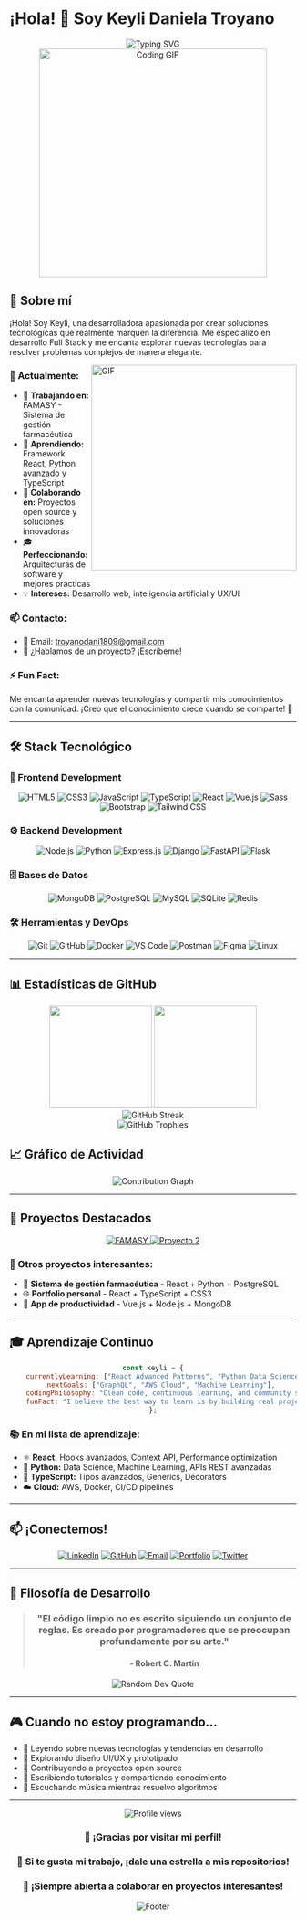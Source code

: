 # ¡Hola! 👋 Soy Keyli Daniela Troyano

<div align="center">
  <img src="https://readme-typing-svg.herokuapp.com?font=Fira+Code&pause=1000&color=FF6B6B&center=true&vCenter=true&width=500&lines=Desarrolladora+Full+Stack+💻;Especialista+en+React+y+Python+🚀;Creando+soluciones+innovadoras+✨;Siempre+aprendiendo+algo+nuevo+📚" alt="Typing SVG" />
</div>

<div align="center">
  <img src="https://media.giphy.com/media/L1R1tvI9svkIWwpVYr/giphy.gif" width="400" alt="Coding GIF"/>
</div>

## 🚀 Sobre mí

¡Hola! Soy Keyli, una desarrolladora apasionada por crear soluciones tecnológicas que realmente marquen la diferencia. Me especializo en desarrollo Full Stack y me encanta explorar nuevas tecnologías para resolver problemas complejos de manera elegante.

<img align="right" alt="GIF" src="https://raw.githubusercontent.com/rahul-jha98/rahul-jha98/main/techstack.gif" width="360px"/>

### 🎯 Actualmente:
- 🔭 **Trabajando en:** FAMASY - Sistema de gestión farmacéutica
- 🌱 **Aprendiendo:** Framework React, Python avanzado y TypeScript
- 👯 **Colaborando en:** Proyectos open source y soluciones innovadoras
- 🎓 **Perfeccionando:** Arquitecturas de software y mejores prácticas
- 💡 **Intereses:** Desarrollo web, inteligencia artificial y UX/UI

### 📫 **Contacto:**
- 📧 Email: troyanodani1809@gmail.com
- 💼 ¿Hablamos de un proyecto? ¡Escríbeme!

### ⚡ **Fun Fact:**
Me encanta aprender nuevas tecnologías y compartir mis conocimientos con la comunidad. ¡Creo que el conocimiento crece cuando se comparte! 🌟

---

## 🛠️ Stack Tecnológico

### 🎨 Frontend Development
<div align="center">

![HTML5](https://img.shields.io/badge/HTML5-E34F26?style=for-the-badge&logo=html5&logoColor=white)
![CSS3](https://img.shields.io/badge/CSS3-1572B6?style=for-the-badge&logo=css3&logoColor=white)
![JavaScript](https://img.shields.io/badge/JavaScript-F7DF1E?style=for-the-badge&logo=javascript&logoColor=black)
![TypeScript](https://img.shields.io/badge/TypeScript-007ACC?style=for-the-badge&logo=typescript&logoColor=white)
![React](https://img.shields.io/badge/React-20232A?style=for-the-badge&logo=react&logoColor=61DAFB)
![Vue.js](https://img.shields.io/badge/Vue.js-35495E?style=for-the-badge&logo=vue.js&logoColor=4FC08D)
![Sass](https://img.shields.io/badge/Sass-CC6699?style=for-the-badge&logo=sass&logoColor=white)
![Bootstrap](https://img.shields.io/badge/Bootstrap-563D7C?style=for-the-badge&logo=bootstrap&logoColor=white)
![Tailwind CSS](https://img.shields.io/badge/Tailwind_CSS-38B2AC?style=for-the-badge&logo=tailwind-css&logoColor=white)

</div>

### ⚙️ Backend Development
<div align="center">

![Node.js](https://img.shields.io/badge/Node.js-43853D?style=for-the-badge&logo=node.js&logoColor=white)
![Python](https://img.shields.io/badge/Python-3776AB?style=for-the-badge&logo=python&logoColor=white)
![Express.js](https://img.shields.io/badge/Express.js-404D59?style=for-the-badge&logo=express&logoColor=white)
![Django](https://img.shields.io/badge/Django-092E20?style=for-the-badge&logo=django&logoColor=white)
![FastAPI](https://img.shields.io/badge/FastAPI-005571?style=for-the-badge&logo=fastapi)
![Flask](https://img.shields.io/badge/Flask-000000?style=for-the-badge&logo=flask&logoColor=white)

</div>

### 🗄️ Bases de Datos
<div align="center">

![MongoDB](https://img.shields.io/badge/MongoDB-4EA94B?style=for-the-badge&logo=mongodb&logoColor=white)
![PostgreSQL](https://img.shields.io/badge/PostgreSQL-316192?style=for-the-badge&logo=postgresql&logoColor=white)
![MySQL](https://img.shields.io/badge/MySQL-00000F?style=for-the-badge&logo=mysql&logoColor=white)
![SQLite](https://img.shields.io/badge/SQLite-07405E?style=for-the-badge&logo=sqlite&logoColor=white)
![Redis](https://img.shields.io/badge/redis-%23DD0031.svg?style=for-the-badge&logo=redis&logoColor=white)

</div>

### 🛠️ Herramientas y DevOps
<div align="center">

![Git](https://img.shields.io/badge/Git-F05032?style=for-the-badge&logo=git&logoColor=white)
![GitHub](https://img.shields.io/badge/GitHub-100000?style=for-the-badge&logo=github&logoColor=white)
![Docker](https://img.shields.io/badge/Docker-2496ED?style=for-the-badge&logo=docker&logoColor=white)
![VS Code](https://img.shields.io/badge/VS_Code-007ACC?style=for-the-badge&logo=visual-studio-code&logoColor=white)
![Postman](https://img.shields.io/badge/Postman-FF6C37?style=for-the-badge&logo=postman&logoColor=white)
![Figma](https://img.shields.io/badge/Figma-F24E1E?style=for-the-badge&logo=figma&logoColor=white)
![Linux](https://img.shields.io/badge/Linux-FCC624?style=for-the-badge&logo=linux&logoColor=black)

</div>

---

## 📊 Estadísticas de GitHub

<div align="center">
  <img height="180em" src="https://github-readme-stats.vercel.app/api?username=TU_USUARIO&show_icons=true&theme=tokyonight&include_all_commits=true&count_private=true"/>
  <img height="180em" src="https://github-readme-stats.vercel.app/api/top-langs/?username=TU_USUARIO&layout=compact&langs_count=8&theme=tokyonight"/>
</div>

<div align="center">
  <img src="https://github-readme-streak-stats.herokuapp.com/?user=TU_USUARIO&theme=tokyonight" alt="GitHub Streak" />
</div>

<div align="center">
  <img src="https://github-profile-trophy.vercel.app/?username=TU_USUARIO&theme=tokyonight&row=1&column=7&margin-h=15&margin-w=5&no-bg=true" alt="GitHub Trophies" />
</div>

## 📈 Gráfico de Actividad

<div align="center">
  <img src="https://github-readme-activity-graph.vercel.app/graph?username=TU_USUARIO&bg_color=1a1b27&color=628fdb&line=628fdb&point=19f4d6&area=true&hide_border=true" alt="Contribution Graph" />
</div>

---

## 🎯 Proyectos Destacados

<div align="center">
  <a href="https://github.com/TU_USUARIO/FAMASY">
    <img src="https://github-readme-stats.vercel.app/api/pin/?username=TU_USUARIO&repo=FAMASY&theme=tokyonight" alt="FAMASY" />
  </a>
  <a href="https://github.com/TU_USUARIO/proyecto2">
    <img src="https://github-readme-stats.vercel.app/api/pin/?username=TU_USUARIO&repo=proyecto2&theme=tokyonight" alt="Proyecto 2" />
  </a>
</div>

### 🌟 Otros proyectos interesantes:
- 🔧 **Sistema de gestión farmacéutica** - React + Python + PostgreSQL
- 🌐 **Portfolio personal** - React + TypeScript + CSS3
- 📱 **App de productividad** - Vue.js + Node.js + MongoDB

---

## 🎓 Aprendizaje Continuo

<div align="center">

```javascript
const keyli = {
    currentlyLearning: ["React Advanced Patterns", "Python Data Science", "TypeScript"],
    nextGoals: ["GraphQL", "AWS Cloud", "Machine Learning"],
    codingPhilosophy: "Clean code, continuous learning, and community sharing",
    funFact: "I believe the best way to learn is by building real projects! 🚀"
};
```

</div>

### 📚 En mi lista de aprendizaje:
- ⚛️ **React:** Hooks avanzados, Context API, Performance optimization
- 🐍 **Python:** Data Science, Machine Learning, APIs REST avanzadas
- 🔷 **TypeScript:** Tipos avanzados, Generics, Decorators
- ☁️ **Cloud:** AWS, Docker, CI/CD pipelines

---

## 📫 ¡Conectemos!

<div align="center">
  
[![LinkedIn](https://img.shields.io/badge/LinkedIn-0077B5?style=for-the-badge&logo=linkedin&logoColor=white)](https://linkedin.com/in/keyli-troyano)
[![GitHub](https://img.shields.io/badge/GitHub-100000?style=for-the-badge&logo=github&logoColor=white)](https://github.com/TU_USUARIO)
[![Email](https://img.shields.io/badge/Email-D14836?style=for-the-badge&logo=gmail&logoColor=white)](mailto:troyanodani1809@gmail.com)
[![Portfolio](https://img.shields.io/badge/Portfolio-FF5722?style=for-the-badge&logo=google-chrome&logoColor=white)](https://tu-portfolio.com)
[![Twitter](https://img.shields.io/badge/Twitter-1DA1F2?style=for-the-badge&logo=twitter&logoColor=white)](https://twitter.com/keyli_dev)

</div>

---

## 💭 Filosofía de Desarrollo

<div align="center">

> ### "El código limpio no es escrito siguiendo un conjunto de reglas. Es creado por programadores que se preocupan profundamente por su arte." 
> #### - Robert C. Martin

</div>

<div align="center">
  <img src="https://quotes-github-readme.vercel.app/api?type=horizontal&theme=tokyonight" alt="Random Dev Quote"/>
</div>

---

## 🎮 Cuando no estoy programando...

- 📖 Leyendo sobre nuevas tecnologías y tendencias en desarrollo
- 🎨 Explorando diseño UI/UX y prototipado
- 🌱 Contribuyendo a proyectos open source
- 📝 Escribiendo tutoriales y compartiendo conocimiento
- 🎵 Escuchando música mientras resuelvo algoritmos

---

<div align="center">
  <img src="https://komarev.com/ghpvc/?username=TU_USUARIO&color=blueviolet&style=for-the-badge&label=Visitas+al+perfil" alt="Profile views" />
</div>

<div align="center">
  
### 🌟 ¡Gracias por visitar mi perfil! 
### 💫 Si te gusta mi trabajo, ¡dale una estrella a mis repositorios! 
### 🤝 ¡Siempre abierta a colaborar en proyectos interesantes!

<img src="https://raw.githubusercontent.com/Trilokia/Trilokia/379277808c61ef204768a61bbc5d25bc7798ccf1/bottom_header.svg" alt="Footer"/>

</div>
